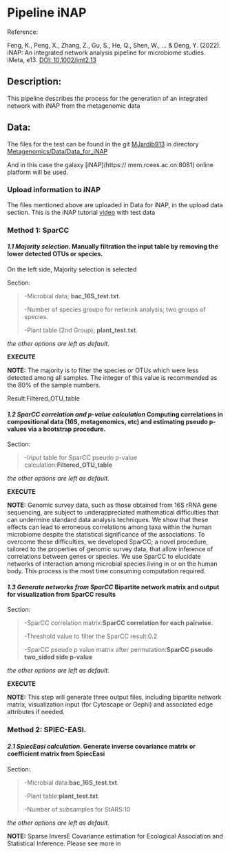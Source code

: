 # Pipeline iNAP 

Reference:

Feng, K., Peng, X., Zhang, Z., Gu, S., He, Q., Shen, W., ... & Deng, Y. (2022). 
iNAP: An integrated network analysis pipeline for microbiome studies. iMeta, e13.
[DOI: 10.1002/imt2.13](https://onlinelibrary.wiley.com/doi/10.1002/imt2.13)
## Description:

This pipeline describes the process for the generation of an integrated 
network with iNAP from the metagenomic data

## Data: 
The files for the test can be found in the git [MJardib913](https://github.com/MJardon913) in directory 
[Metagenomics/Data/Data_for_iNAP](https://github.com/MJardon913/Metagenomics/tree/main/Data/Data_for_iNAP)

And in this case the galaxy [iNAP](https:// mem.rcees.ac.cn:8081) online platform will be used.

### Upload information to iNAP

The files mentioned above are uploaded in Data for iNAP, in the upload data section.
This is the iNAP tutorial [video](https://www.youtube.com/watch?v=lCb-Nsp5bwM) with test data 

### Method 1: SparCC

#### *1.1 Majority selection*. Manually filtration the input table by removing the lower detected OTUs or species.  
On the left side, Majority selection is selected

Section:

>-Microbial data; **bac_16S_test.txt**.
>
>-Number of species groupo for network analysis; two groups of species.
>
>-Plant table (2nd Group); **plant_test.txt**.

*the other options are left as default.*

**EXECUTE**

**NOTE:** The majority is to filter the species or OTUs which were less detected among all samples. The integer of this value is recommended as the 80% of the sample numbers.

Result:Filtered_OTU_table

#### *1.2 SparCC correlation and p-value calculation* Computing correlations in compositional data (16S, metagenomics, etc) and estimating pseudo p-values via a bootstrap procedure.

Section:

>-Input table for SparCC pseudo p-value calculation:**Filtered_OTU_table**  

*the other options are left as default.*

**EXECUTE**

**NOTE:** Genomic survey data, such as those obtained from 16S rRNA gene sequencing, are subject to underappreciated mathematical difficulties that can undermine standard data analysis techniques. We show that these effects can lead to erroneous correlations among taxa within the human microbiome despite the statistical significance of the associations. To overcome these difficulties, we developed SparCC; a novel procedure, tailored to the properties of genomic survey data, that allow inference of correlations between genes or species. We use SparCC to elucidate networks of interaction among microbial species living in or on the human body. This process is the most time consuming computation required. 

#### *1.3 Generate networks from SparCC* Bipartite network matrix and output for visualization from SparCC results

Section:

>-SparCC correlation matrix:**SparCC correlation for each pairwise**.
>
>-Threshold value to filter the SparCC result:0.2
>
>-SparCC pseudo p value matrix after permutation:**SparCC pseudo two_sided side p-value**

*the other options are left as default.*

**EXECUTE**

**NOTE:** This step will generate three output files, including bipartite network matrix, visualization input (for Cytoscape or Gephi) and associated edge attributes if needed.

### Method 2: SPIEC-EASI.

#### *2.1 SpiecEasi calculation*. Generate inverse covariance matrix or coefficient matrix from SpiecEasi 

Section:

>-Microbial data:**bac_16S_test.txt**.
>
>-Plant table:**plant_test.txt**.
>
>-Number of subsamples for StARS:10

*the other options are left as default.*

**NOTE:** Sparse InversE Covariance estimation for Ecological Association and Statistical Inference. Please see more in






